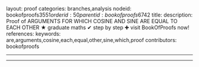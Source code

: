 layout: proof
categories: branches,analysis
nodeid: bookofproofs$3551
orderid: 50
parentid: bookofproofs$6742
title: 
description:  Proof of ARGUMENTS FOR WHICH COSINE AND SINE ARE EQUAL TO EACH OTHER &#9733; graduate maths &#10004; step by step &#10010; visit BookOfProofs now!
references: 
keywords: are,arguments,cosine,each,equal,other,sine,which,proof
contributors: bookofproofs

---


---

